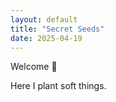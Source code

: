 ```yaml
---
layout: default
title: "Secret Seeds"
date: 2025-04-19
---
```


Welcome  🌸

Here I plant soft things.

